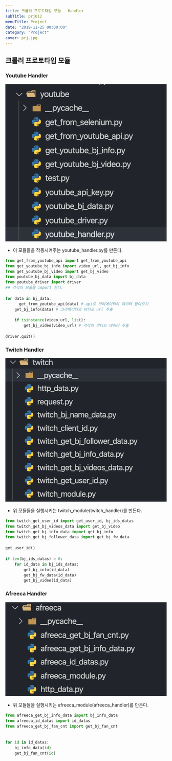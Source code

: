 ```yaml
---
title: 크롤러 프로토타입 모듈 - Handler
subTitle: prj012
menuTitle: Project
date: "2019-11-25 00:00:00"
category: "Project"
cover: prj.jpg
---
```


## 크롤러 프로토타입 모듈

### Youtube Handler

![youtube](youtube_handler.jpg)

- 이 모듈들을 작동시켜주는 youtube_handler.py를 만든다.

```python
from get_from_youtube_api import get_from_youtube_api
from get_youtube_bj_info import video_url, get_bj_info
from get_youtube_bj_video import get_bj_video
from youtube_bj_data import bj_data
from youtube_driver import driver
## 각각의 모듈을 import 한다.

for data in bj_data:
	  get_from_youtube_api(data) # api로 크리에이터의 데이터 받아오기
    get_bj_info(data) # 크리에이터의 비디오 url 추출

    if isinstance(video_url, list):
        get_bj_video(video_url) # 각각의 비디오 데이터 추출

driver.quit()
```



### Twitch Handler

![트위치](twitch.jpg)

- 위 모듈들을 실행시키는 twitch_module(twitch_handler)를 만든다.

```python
from twitch_get_user_id import get_user_id, bj_ids_datas
from twitch_get_bj_videos_data import get_bj_video
from twitch_get_bj_info_data import get_bj_info
from twitch_get_bj_follower_data import get_bj_fw_data

get_user_id()

if len(bj_ids_datas) > 0:
    for id_data in bj_ids_datas:
        get_bj_info(id_data)
        get_bj_fw_data(id_data)
        get_bj_video(id_data)
```



### Afreeca Handler

![아프리카](af.jpg)

- 위 모듈들을 실행시키는 afreeca_module(afreeca_handler)를 만든다.

```python
from afreeca_get_bj_info_data import bj_info_data
from afreeca_id_datas import id_datas
from afreeca_get_bj_fan_cnt import get_bj_fan_cnt


for id in id_datas:
    bj_info_data(id)
    get_bj_fan_cnt(id)
```

